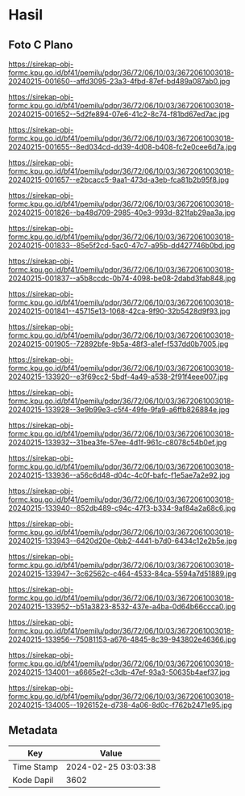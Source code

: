 # Hasil

## Foto C Plano

https://sirekap-obj-formc.kpu.go.id/bf41/pemilu/pdpr/36/72/06/10/03/3672061003018-20240215-001650--affd3095-23a3-4fbd-87ef-bd489a087ab0.jpg

https://sirekap-obj-formc.kpu.go.id/bf41/pemilu/pdpr/36/72/06/10/03/3672061003018-20240215-001652--5d2fe894-07e6-41c2-8c74-f81bd67ed7ac.jpg

https://sirekap-obj-formc.kpu.go.id/bf41/pemilu/pdpr/36/72/06/10/03/3672061003018-20240215-001655--8ed034cd-dd39-4d08-b408-fc2e0cee6d7a.jpg

https://sirekap-obj-formc.kpu.go.id/bf41/pemilu/pdpr/36/72/06/10/03/3672061003018-20240215-001657--e2bcacc5-9aa1-473d-a3eb-fca81b2b95f8.jpg

https://sirekap-obj-formc.kpu.go.id/bf41/pemilu/pdpr/36/72/06/10/03/3672061003018-20240215-001826--ba48d709-2985-40e3-993d-821fab29aa3a.jpg

https://sirekap-obj-formc.kpu.go.id/bf41/pemilu/pdpr/36/72/06/10/03/3672061003018-20240215-001833--85e5f2cd-5ac0-47c7-a95b-dd427746b0bd.jpg

https://sirekap-obj-formc.kpu.go.id/bf41/pemilu/pdpr/36/72/06/10/03/3672061003018-20240215-001837--a5b8ccdc-0b74-4098-be08-2dabd3fab848.jpg

https://sirekap-obj-formc.kpu.go.id/bf41/pemilu/pdpr/36/72/06/10/03/3672061003018-20240215-001841--45715e13-1068-42ca-9f90-32b5428d9f93.jpg

https://sirekap-obj-formc.kpu.go.id/bf41/pemilu/pdpr/36/72/06/10/03/3672061003018-20240215-001905--72892bfe-9b5a-48f3-a1ef-f537dd0b7005.jpg

https://sirekap-obj-formc.kpu.go.id/bf41/pemilu/pdpr/36/72/06/10/03/3672061003018-20240215-133920--e3f69cc2-5bdf-4a49-a538-2f91f4eee007.jpg

https://sirekap-obj-formc.kpu.go.id/bf41/pemilu/pdpr/36/72/06/10/03/3672061003018-20240215-133928--3e9b99e3-c5f4-49fe-9fa9-a6ffb826884e.jpg

https://sirekap-obj-formc.kpu.go.id/bf41/pemilu/pdpr/36/72/06/10/03/3672061003018-20240215-133932--31bea3fe-57ee-4d1f-961c-c8078c54b0ef.jpg

https://sirekap-obj-formc.kpu.go.id/bf41/pemilu/pdpr/36/72/06/10/03/3672061003018-20240215-133936--a56c6d48-d04c-4c0f-bafc-f1e5ae7a2e92.jpg

https://sirekap-obj-formc.kpu.go.id/bf41/pemilu/pdpr/36/72/06/10/03/3672061003018-20240215-133940--852db489-c94c-47f3-b334-9af84a2a68c6.jpg

https://sirekap-obj-formc.kpu.go.id/bf41/pemilu/pdpr/36/72/06/10/03/3672061003018-20240215-133943--6420d20e-0bb2-4441-b7d0-6434c12e2b5e.jpg

https://sirekap-obj-formc.kpu.go.id/bf41/pemilu/pdpr/36/72/06/10/03/3672061003018-20240215-133947--3c62562c-c464-4533-84ca-5594a7d51889.jpg

https://sirekap-obj-formc.kpu.go.id/bf41/pemilu/pdpr/36/72/06/10/03/3672061003018-20240215-133952--b51a3823-8532-437e-a4ba-0d64b66ccca0.jpg

https://sirekap-obj-formc.kpu.go.id/bf41/pemilu/pdpr/36/72/06/10/03/3672061003018-20240215-133956--75081153-a676-4845-8c39-943802e46366.jpg

https://sirekap-obj-formc.kpu.go.id/bf41/pemilu/pdpr/36/72/06/10/03/3672061003018-20240215-134001--a6665e2f-c3db-47ef-93a3-50635b4aef37.jpg

https://sirekap-obj-formc.kpu.go.id/bf41/pemilu/pdpr/36/72/06/10/03/3672061003018-20240215-134005--1926152e-d738-4a06-8d0c-f762b2471e95.jpg


## Metadata

| Key        | Value               |
| ---------- | ------------------- |
| Time Stamp | 2024-02-25 03:03:38 |
| Kode Dapil | 3602                |



